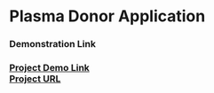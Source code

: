 <h1>Plasma Donor Application</h1>

<h3>Demonstration Link<h3>

[Project Demo Link](https://drive.google.com/file/d/1c5TSN88oAgLPaV5kukEfZX2zjN7i-R5K/view?usp=share_link)
<br>
[Project URL](http://159.122.183.240:31747/)
